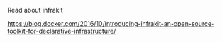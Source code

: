 Read about infrakit

https://blog.docker.com/2016/10/introducing-infrakit-an-open-source-toolkit-for-declarative-infrastructure/
